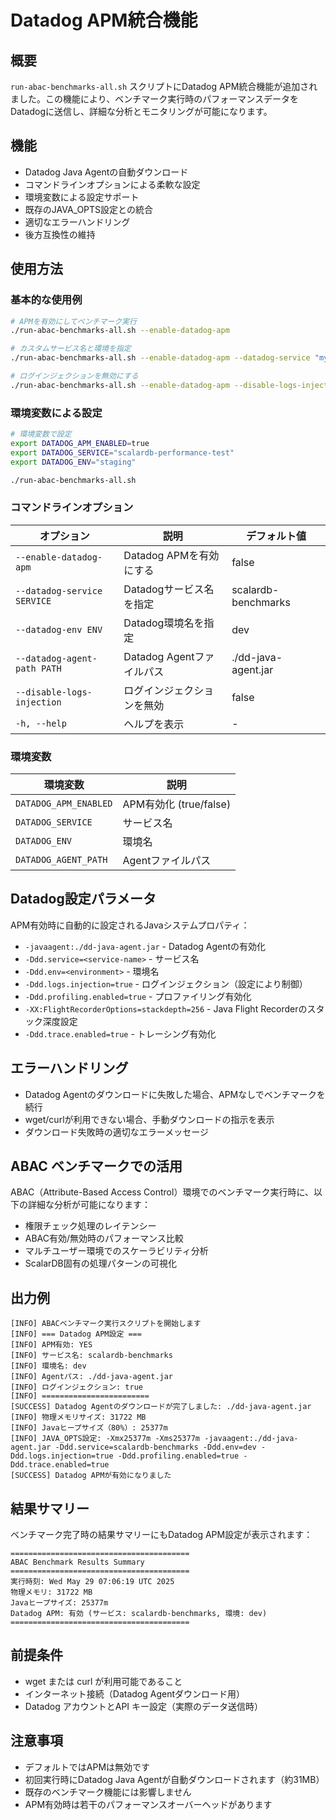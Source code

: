 # Datadog APM統合機能

## 概要

`run-abac-benchmarks-all.sh` スクリプトにDatadog APM統合機能が追加されました。この機能により、ベンチマーク実行時のパフォーマンスデータをDatadogに送信し、詳細な分析とモニタリングが可能になります。

## 機能

- Datadog Java Agentの自動ダウンロード
- コマンドラインオプションによる柔軟な設定
- 環境変数による設定サポート
- 既存のJAVA_OPTS設定との統合
- 適切なエラーハンドリング
- 後方互換性の維持

## 使用方法

### 基本的な使用例

```bash
# APMを有効にしてベンチマーク実行
./run-abac-benchmarks-all.sh --enable-datadog-apm

# カスタムサービス名と環境を指定
./run-abac-benchmarks-all.sh --enable-datadog-apm --datadog-service "my-benchmark" --datadog-env "production"

# ログインジェクションを無効にする
./run-abac-benchmarks-all.sh --enable-datadog-apm --disable-logs-injection
```

### 環境変数による設定

```bash
# 環境変数で設定
export DATADOG_APM_ENABLED=true
export DATADOG_SERVICE="scalardb-performance-test"
export DATADOG_ENV="staging"

./run-abac-benchmarks-all.sh
```

### コマンドラインオプション

| オプション | 説明 | デフォルト値 |
|-----------|------|------------|
| `--enable-datadog-apm` | Datadog APMを有効にする | false |
| `--datadog-service SERVICE` | Datadogサービス名を指定 | scalardb-benchmarks |
| `--datadog-env ENV` | Datadog環境名を指定 | dev |
| `--datadog-agent-path PATH` | Datadog Agentファイルパス | ./dd-java-agent.jar |
| `--disable-logs-injection` | ログインジェクションを無効 | false |
| `-h, --help` | ヘルプを表示 | - |

### 環境変数

| 環境変数 | 説明 |
|----------|------|
| `DATADOG_APM_ENABLED` | APM有効化 (true/false) |
| `DATADOG_SERVICE` | サービス名 |
| `DATADOG_ENV` | 環境名 |
| `DATADOG_AGENT_PATH` | Agentファイルパス |

## Datadog設定パラメータ

APM有効時に自動的に設定されるJavaシステムプロパティ：

- `-javaagent:./dd-java-agent.jar` - Datadog Agentの有効化
- `-Ddd.service=<service-name>` - サービス名
- `-Ddd.env=<environment>` - 環境名
- `-Ddd.logs.injection=true` - ログインジェクション（設定により制御）
- `-Ddd.profiling.enabled=true` - プロファイリング有効化
- `-XX:FlightRecorderOptions=stackdepth=256` - Java Flight Recorderのスタック深度設定
- `-Ddd.trace.enabled=true` - トレーシング有効化

## エラーハンドリング

- Datadog Agentのダウンロードに失敗した場合、APMなしでベンチマークを続行
- wget/curlが利用できない場合、手動ダウンロードの指示を表示
- ダウンロード失敗時の適切なエラーメッセージ

## ABAC ベンチマークでの活用

ABAC（Attribute-Based Access Control）環境でのベンチマーク実行時に、以下の詳細な分析が可能になります：

- 権限チェック処理のレイテンシー
- ABAC有効/無効時のパフォーマンス比較
- マルチユーザー環境でのスケーラビリティ分析
- ScalarDB固有の処理パターンの可視化

## 出力例

```
[INFO] ABACベンチマーク実行スクリプトを開始します
[INFO] === Datadog APM設定 ===
[INFO] APM有効: YES
[INFO] サービス名: scalardb-benchmarks
[INFO] 環境名: dev
[INFO] Agentパス: ./dd-java-agent.jar
[INFO] ログインジェクション: true
[INFO] ========================
[SUCCESS] Datadog Agentのダウンロードが完了しました: ./dd-java-agent.jar
[INFO] 物理メモリサイズ: 31722 MB
[INFO] Javaヒープサイズ（80%）: 25377m
[INFO] JAVA_OPTS設定: -Xmx25377m -Xms25377m -javaagent:./dd-java-agent.jar -Ddd.service=scalardb-benchmarks -Ddd.env=dev -Ddd.logs.injection=true -Ddd.profiling.enabled=true -Ddd.trace.enabled=true
[SUCCESS] Datadog APMが有効になりました
```

## 結果サマリー

ベンチマーク完了時の結果サマリーにもDatadog APM設定が表示されます：

```
========================================
ABAC Benchmark Results Summary
========================================
実行時刻: Wed May 29 07:06:19 UTC 2025
物理メモリ: 31722 MB
Javaヒープサイズ: 25377m
Datadog APM: 有効 (サービス: scalardb-benchmarks, 環境: dev)
========================================
```

## 前提条件

- wget または curl が利用可能であること
- インターネット接続（Datadog Agentダウンロード用）
- Datadog アカウントとAPI キー設定（実際のデータ送信時）

## 注意事項

- デフォルトではAPMは無効です
- 初回実行時にDatadog Java Agentが自動ダウンロードされます（約31MB）
- 既存のベンチマーク機能には影響しません
- APM有効時は若干のパフォーマンスオーバーヘッドがあります
